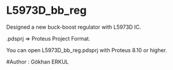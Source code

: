# L5973D_bb_reg
Designed a new buck-boost regulator with L5973D IC.

.pdsprj => Proteus Project Format.

You can open L5973D_bb_reg.pdsprj with Proteus 8.10 or higher.

#Author : Gökhan ERKUL


